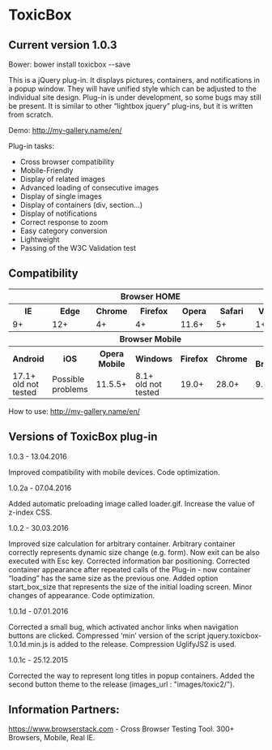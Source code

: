 # ToxicBox

<h2>Current version 1.0.3</h2>

Bower: bower install toxicbox --save

This is a jQuery plug-in. It displays pictures, containers, and notifications in a popup window. They will have unified style which can be adjusted to the individual site design. Plug-in is under development, so some bugs may still be present.
It is similar to other “lightbox jquery” plug-ins, but it is written from scratch.

Demo: http://my-gallery.name/en/

Plug-in tasks:

<ul>
<li><span>Cross browser compatibility</span></li>
<li><span>Mobile-Friendly</span></li>
<li><span>Display of related images</span></li>
<li><span>Advanced loading of consecutive images</span></li>
<li><span>Display of single images</span></li>
<li><span>Display of containers (div, section...)</span></li>
<li><span>Display of notifications</span></li>
<li><span>Correct response to zoom</span></li>
<li><span>Easy category conversion</span></li>
<li><span>Lightweight</span></li>
<li><span>Passing of the W3C Validation test</span></li>
</ul>

<h2>Compatibility</h2>
<table id="cross" style="width:100%;">
<tr>
<th colspan="7">Browser HOME</th>
</tr>
<tr>
<th>IE</th><th>Edge</th><th>Chrome</th><th>Firefox</th><th>Opera</th><th>Safari</th><th>Vivaldi</th>
</tr>
<tr>
<td>9+</td><td>12+</td><td>4+</td><td>4+</td><td>11.6+</td><td>5+</td><td>1+</td>
</tr>
<tr>
<th colspan="7">Browser Mobile</th>
</tr>
<tr>
<th>Android</th><th>iOS</th><th>Opera Mobile</th><th>Windows</th><th>Firefox</th><th>Chrome</th><th>UC Browser</th>
</tr>
<tr>
<td style="line-height:1em;">17.1+<br />old not tested</td><td>Possible problems</td><td>11.5.5+</td><td style="line-height:1em;">8.1+<br />old not tested</td><td>19.0+</td><td style="line-height:1em;">28.0+</td><td>9.3.0+</td>
</tr>
</table>

How to use: http://my-gallery.name/en/

<h2>Versions of ToxicBox plug-in</h2>

1.0.3 - 13.04.2016

Improved compatibility with mobile devices.
Code optimization.

1.0.2a - 07.04.2016

Added automatic preloading image called loader.gif.
Increase the value of z-index CSS.

1.0.2 - 30.03.2016

Improved size calculation for arbitrary container.
Arbitrary container correctly represents dynamic size change (e.g. form).
Now exit can be also executed with Esc key.
Corrected information bar positioning.
Corrected container appearance after repeated calls of the Plug-in - now container “loading” has the same size as the previous one.
Added option start_box_size that represents the size of the initial loading screen.
Minor changes of appearance.
Code optimization.

1.0.1d - 07.01.2016

Corrected a small bug, which activated anchor links when navigation buttons are clicked.
Compressed ‘min’ version of the script jquery.toxicbox-1.0.1d.min.js is added to the release. Compression UglifyJS2 is used.

1.0.1c - 25.12.2015

Corrected the way to represent long titles in popup containers.
Added the second button theme to the release (images_url : "images/toxic2/").

<h2>Information Partners:</h2>

https://www.browserstack.com - Cross Browser Testing Tool. 300+ Browsers, Mobile, Real IE.
